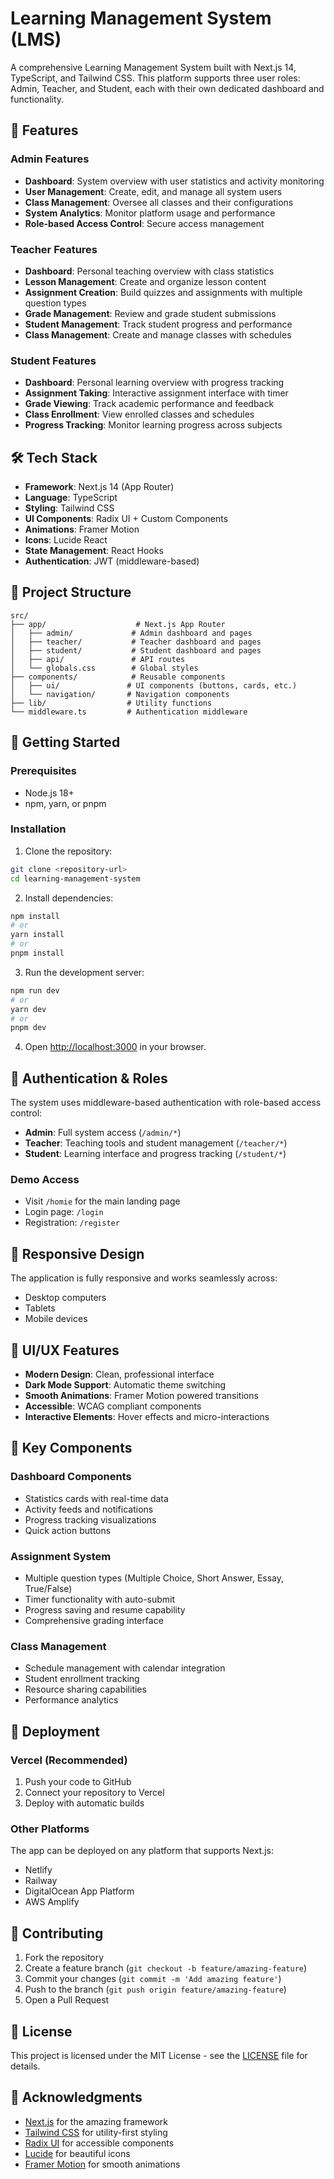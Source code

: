 # Learning Management System (LMS)

A comprehensive Learning Management System built with Next.js 14, TypeScript, and Tailwind CSS. This platform supports three user roles: Admin, Teacher, and Student, each with their own dedicated dashboard and functionality.

## 🚀 Features

### Admin Features

- **Dashboard**: System overview with user statistics and activity monitoring
- **User Management**: Create, edit, and manage all system users
- **Class Management**: Oversee all classes and their configurations
- **System Analytics**: Monitor platform usage and performance
- **Role-based Access Control**: Secure access management

### Teacher Features

- **Dashboard**: Personal teaching overview with class statistics
- **Lesson Management**: Create and organize lesson content
- **Assignment Creation**: Build quizzes and assignments with multiple question types
- **Grade Management**: Review and grade student submissions
- **Student Management**: Track student progress and performance
- **Class Management**: Create and manage classes with schedules

### Student Features

- **Dashboard**: Personal learning overview with progress tracking
- **Assignment Taking**: Interactive assignment interface with timer
- **Grade Viewing**: Track academic performance and feedback
- **Class Enrollment**: View enrolled classes and schedules
- **Progress Tracking**: Monitor learning progress across subjects

## 🛠️ Tech Stack

- **Framework**: Next.js 14 (App Router)
- **Language**: TypeScript
- **Styling**: Tailwind CSS
- **UI Components**: Radix UI + Custom Components
- **Animations**: Framer Motion
- **Icons**: Lucide React
- **State Management**: React Hooks
- **Authentication**: JWT (middleware-based)

## 📁 Project Structure

```
src/
├── app/                    # Next.js App Router
│   ├── admin/             # Admin dashboard and pages
│   ├── teacher/           # Teacher dashboard and pages
│   ├── student/           # Student dashboard and pages
│   ├── api/               # API routes
│   └── globals.css        # Global styles
├── components/            # Reusable components
│   ├── ui/               # UI components (buttons, cards, etc.)
│   └── navigation/       # Navigation components
├── lib/                  # Utility functions
└── middleware.ts         # Authentication middleware
```

## 🚀 Getting Started

### Prerequisites

- Node.js 18+
- npm, yarn, or pnpm

### Installation

1. Clone the repository:

```bash
git clone <repository-url>
cd learning-management-system
```

2. Install dependencies:

```bash
npm install
# or
yarn install
# or
pnpm install
```

3. Run the development server:

```bash
npm run dev
# or
yarn dev
# or
pnpm dev
```

4. Open [http://localhost:3000](http://localhost:3000) in your browser.

## 🔐 Authentication & Roles

The system uses middleware-based authentication with role-based access control:

- **Admin**: Full system access (`/admin/*`)
- **Teacher**: Teaching tools and student management (`/teacher/*`)
- **Student**: Learning interface and progress tracking (`/student/*`)

### Demo Access

- Visit `/homie` for the main landing page
- Login page: `/login`
- Registration: `/register`

## 📱 Responsive Design

The application is fully responsive and works seamlessly across:

- Desktop computers
- Tablets
- Mobile devices

## 🎨 UI/UX Features

- **Modern Design**: Clean, professional interface
- **Dark Mode Support**: Automatic theme switching
- **Smooth Animations**: Framer Motion powered transitions
- **Accessible**: WCAG compliant components
- **Interactive Elements**: Hover effects and micro-interactions

## 🔧 Key Components

### Dashboard Components

- Statistics cards with real-time data
- Activity feeds and notifications
- Progress tracking visualizations
- Quick action buttons

### Assignment System

- Multiple question types (Multiple Choice, Short Answer, Essay, True/False)
- Timer functionality with auto-submit
- Progress saving and resume capability
- Comprehensive grading interface

### Class Management

- Schedule management with calendar integration
- Student enrollment tracking
- Resource sharing capabilities
- Performance analytics

## 🚀 Deployment

### Vercel (Recommended)

1. Push your code to GitHub
2. Connect your repository to Vercel
3. Deploy with automatic builds

### Other Platforms

The app can be deployed on any platform that supports Next.js:

- Netlify
- Railway
- DigitalOcean App Platform
- AWS Amplify

## 🤝 Contributing

1. Fork the repository
2. Create a feature branch (`git checkout -b feature/amazing-feature`)
3. Commit your changes (`git commit -m 'Add amazing feature'`)
4. Push to the branch (`git push origin feature/amazing-feature`)
5. Open a Pull Request

## 📄 License

This project is licensed under the MIT License - see the [LICENSE](LICENSE) file for details.

## 🙏 Acknowledgments

- [Next.js](https://nextjs.org/) for the amazing framework
- [Tailwind CSS](https://tailwindcss.com/) for utility-first styling
- [Radix UI](https://www.radix-ui.com/) for accessible components
- [Lucide](https://lucide.dev/) for beautiful icons
- [Framer Motion](https://www.framer.com/motion/) for smooth animations
